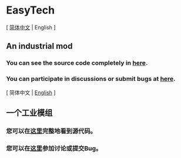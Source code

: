 # EasyTech

\[ [简体中文][zh_CN] | English \]

## An industrial mod
### You can see the source code completely in [here][h].
### You can participate in discussions or submit bugs at [here][h1].

\[ 简体中文 | [English][en_US] \]

## 一个工业模组
### 您可以在[这里][h]完整地看到源代码。
### 您可以在[这里][h1]参加讨论或提交Bug。

[h]:https://github.com/RYCBstudio/EasyTech
[h1]:https://github.com/RYCBStudio/issues
[zh_CN]:https://github.com/RYCBStudio/EasyTech/blob/gh-pages/index.md#%E4%B8%80%E4%B8%AA%E5%B7%A5%E4%B8%9A%E6%A8%A1%E7%BB%84
[en_US]:https://github.com/RYCBStudio/EasyTech/blob/gh-pages/index.md#an-industrial-mod

